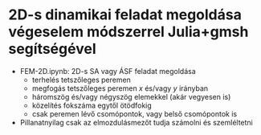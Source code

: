 # 2D-s dinamikai feladat megoldása végeselem módszerrel  Julia+gmsh segítségével

* FEM-2D.ipynb: 2D-s SA vagy ÁSF feladat megoldása
  * terhelés tetszőleges peremen
  * megfogás tetszőleges peremen $x$ és/vagy $y$ irányban
  * háromszög és/vagy négyszög elemekkel (akár vegyesen is)
  * közelítés fokszáma egytől ötödfokig
  * csak peremen lévő csomópontok, vagy belső csomópontok is
* Pillanatnyilag csak az elmozdulásmezőt tudja számolni és szemléltetni
